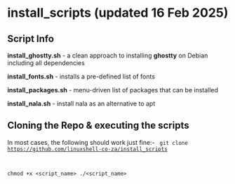# install_scripts (updated 16 Feb 2025)

## Script Info

**install_ghostty.sh** - a clean approach to installing **ghostty** on Debian including all dependencies

**install_fonts.sh** - installs a pre-defined list of fonts

**install_packages.sh** - menu-driven list of packages that can be installed

**install_nala.sh** - install nala as an alternative to apt

## Cloning the Repo & executing the scripts
In most cases, the following should work just fine:-
<code>
git clone https://github.com/linuxshell-co-za/install_scripts

chmod +x <script_name>
./<script_name>
</code>
